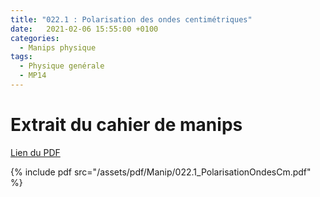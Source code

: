 ```yaml
---
title: "022.1 : Polarisation des ondes centimétriques"
date:   2021-02-06 15:55:00 +0100
categories:
  - Manips physique
tags:
  - Physique genérale
  - MP14
---
```


# Extrait du cahier de manips

[Lien du PDF](/assets/pdf/Manip/022.1_PolarisationOndesCm.pdf)

{% include pdf src="/assets/pdf/Manip/022.1_PolarisationOndesCm.pdf" %}
